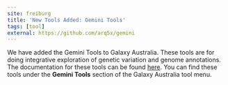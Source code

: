 ```yaml
---
site: freiburg
title: 'New Tools Added: Gemini Tools'
tags: [tool]
external: https://github.com/arq5x/gemini
---
```


We have added the Gemini Tools to Galaxy Australia. These tools are for doing integrative exploration of genetic variation and genome annotations. The documentation for these tools can be found [here](https://gemini.readthedocs.io/en/latest/). You can find these tools under the **Gemini Tools** section of the Galaxy Australia tool menu.
